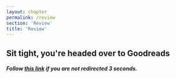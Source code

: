 ```yaml
---
layout: chapter
permalink: /review
section: 'Review'
title: 'Review'
---
```


<div class="review" markdown="1">

## Sit tight, you're headed over to Goodreads
	
##### Follow <a href="https://www.goodreads.com/book/show/56139631-designing-hope">this link</a> if you are not redirected 3 seconds.

</div>
